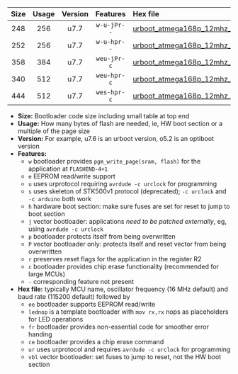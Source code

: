 |Size|Usage|Version|Features|Hex file|
|:-:|:-:|:-:|:-:|:--|
|248|256|u7.7|`w-u-jPr--`|[urboot_atmega168p_12mhz_500000bps_lednop_ur_vbl.hex](https://raw.githubusercontent.com/stefanrueger/urboot.hex/main/mcus/atmega168p/fcpu_12mhz/500000_bps/urboot_atmega168p_12mhz_500000bps_lednop_ur_vbl.hex)|
|252|256|u7.7|`w-u-hpr--`|[urboot_atmega168p_12mhz_500000bps_lednop_fr_ur.hex](https://raw.githubusercontent.com/stefanrueger/urboot.hex/main/mcus/atmega168p/fcpu_12mhz/500000_bps/urboot_atmega168p_12mhz_500000bps_lednop_fr_ur.hex)|
|358|384|u7.7|`weu-jPr-c`|[urboot_atmega168p_12mhz_500000bps_ee_lednop_fr_ce_ur_vbl.hex](https://raw.githubusercontent.com/stefanrueger/urboot.hex/main/mcus/atmega168p/fcpu_12mhz/500000_bps/urboot_atmega168p_12mhz_500000bps_ee_lednop_fr_ce_ur_vbl.hex)|
|340|512|u7.7|`weu-hpr-c`|[urboot_atmega168p_12mhz_500000bps_ee_lednop_fr_ce_ur.hex](https://raw.githubusercontent.com/stefanrueger/urboot.hex/main/mcus/atmega168p/fcpu_12mhz/500000_bps/urboot_atmega168p_12mhz_500000bps_ee_lednop_fr_ce_ur.hex)|
|444|512|u7.7|`wes-hpr-c`|[urboot_atmega168p_12mhz_500000bps_ee_lednop_fr_ce.hex](https://raw.githubusercontent.com/stefanrueger/urboot.hex/main/mcus/atmega168p/fcpu_12mhz/500000_bps/urboot_atmega168p_12mhz_500000bps_ee_lednop_fr_ce.hex)|

- **Size:** Bootloader code size including small table at top end
- **Usage:** How many bytes of flash are needed, ie, HW boot section or a multiple of the page size
- **Version:** For example, u7.6 is an urboot version, o5.2 is an optiboot version
- **Features:**
  + `w` bootloader provides `pgm_write_page(sram, flash)` for the application at `FLASHEND-4+1`
  + `e` EEPROM read/write support
  + `u` uses urprotocol requiring `avrdude -c urclock` for programming
  + `s` uses skeleton of STK500v1 protocol (deprecated); `-c urclock` and `-c arduino` both work
  + `h` hardware boot section: make sure fuses are set for reset to jump to boot section
  + `j` vector bootloader: applications *need to be patched externally*, eg, using `avrdude -c urclock`
  + `p` bootloader protects itself from being overwritten
  + `P` vector bootloader only: protects itself and reset vector from being overwritten
  + `r` preserves reset flags for the application in the register R2
  + `c` bootloader provides chip erase functionality (recommended for large MCUs)
  + `-` corresponding feature not present
- **Hex file:** typically MCU name, oscillator frequency (16 MHz default) and baud rate (115200 default) followed by
  + `ee` bootloader supports EEPROM read/write
  + `lednop` is a template bootloader with `mov rx,rx` nops as placeholders for LED operations
  + `fr` bootloader provides non-essential code for smoother error handing
  + `ce` bootloader provides a chip erase command
  + `ur` uses urprotocol and requires `avrdude -c urclock` for programming
  + `vbl` vector bootloader: set fuses to jump to reset, not the HW boot section

